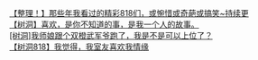 [【整理！】那些年我看过的精彩818们，或惋惜或奇葩或搞笑~持续更](http://tieba.baidu.com/p/3351628793?see_lz=1&pn=)   
[【树洞】喜欢，是你不知道的事，是我一个人的故事。](http://tieba.baidu.com/p/3351430589?see_lz=1&pn=)   
[[树洞]我师娘跟个双橙武军爷跑了，我是不是可以上位了？](http://tieba.baidu.com/p/3352393122?see_lz=1&pn=)   
[【树洞818】我觉得，我室友喜欢我情缘](http://tieba.baidu.com/p/3352962970?see_lz=1&pn=)   
